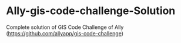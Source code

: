 # Ally-gis-code-challenge-Solution
Complete solution of GIS Code Challenge of Ally (https://github.com/allyapp/gis-code-challenge)
